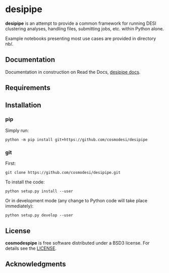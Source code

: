 # desipipe

**desipipe** is an attempt to provide a common framework for running DESI clustering analyses,
handling files, submitting jobs, etc. within Python alone.

Example notebooks presenting most use cases are provided in directory nb/.

## Documentation

Documentation in construction on Read the Docs, [desipipe docs](https://desipipe.readthedocs.io/).

## Requirements

## Installation

### pip

Simply run:
```
python -m pip install git+https://github.com/cosmodesi/desipipe
```

### git

First:
```
git clone https://github.com/cosmodesi/desipipe.git
```
To install the code:
```
python setup.py install --user
```
Or in development mode (any change to Python code will take place immediately):
```
python setup.py develop --user
```

## License

**cosmodespipe** is free software distributed under a BSD3 license. For details see the [LICENSE](https://github.com/cosmodesi/desipipe/blob/main/LICENSE).


## Acknowledgments
